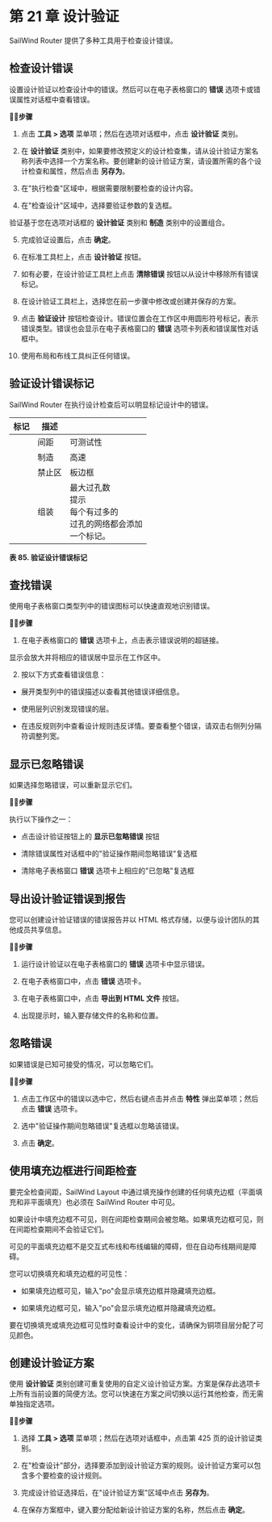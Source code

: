 # 第 21 章 设计验证

SailWind Router 提供了多种工具用于检查设计错误。

## 检查设计错误

设置设计验证以检查设计中的错误。然后可以在电子表格窗口的 **错误** 选项卡或错误属性对话框中查看错误。

🏃‍♂️‍**步骤**

1. 点击 **工具 > 选项** 菜单项；然后在选项对话框中，点击 **设计验证** 类别。

2. 在 **设计验证** 类别中，如果要修改预定义的设计检查集，请从设计验证方案名称列表中选择一个方案名称。要创建新的设计验证方案，请设置所需的各个设计检查和属性，然后点击 **另存为**。

3. 在"执行检查"区域中，根据需要限制要检查的设计内容。

4. 在"检查设计"区域中，选择要验证参数的复选框。

验证基于您在选项对话框的 **设计验证** 类别和 **制造** 类别中的设置组合。

5. 完成验证设置后，点击 **确定**。

6. 在标准工具栏上，点击 **设计验证** 按钮。

7. 如有必要，在设计验证工具栏上点击 **清除错误** 按钮以从设计中移除所有错误标记。

8. 在设计验证工具栏上，选择您在前一步骤中修改或创建并保存的方案。

9. 点击 **验证设计** 按钮检查设计。错误位置会在工作区中用圆形符号标记，表示错误类型。错误也会显示在电子表格窗口的 **错误** 选项卡列表和错误属性对话框中。

10. 使用布局和布线工具纠正任何错误。

## 验证设计错误标记

SailWind Router 在执行设计检查后可以明显标记设计中的错误。

| 标记 | 描述 |                                                                                          |
|------|------|------------------------------------------------------------------------------------------|
|      | 间距 | 可测试性                                                                              |
|      | 制造 | 高速                                                                               |
|      | 禁止区 | 板边框                                                                            |
|      | 组装 | 最大过孔数<br>提示<br>每个有过多的<br>过孔的网络都会添加<br>一个标记。 |

**表 85. 验证设计错误标记**

## 查找错误

使用电子表格窗口类型列中的错误图标可以快速直观地识别错误。

🏃‍♂️‍**步骤**

1. 在电子表格窗口的 **错误** 选项卡上，点击表示错误说明的超链接。

显示会放大并将相应的错误居中显示在工作区中。

2. 按以下方式查看错误信息：

- 展开类型列中的错误描述以查看其他错误详细信息。

- 使用层列识别发现错误的层。

- 在违反规则列中查看设计规则违反详情。要查看整个错误，请双击右侧列分隔符调整列宽。

## 显示已忽略错误

如果选择忽略错误，可以重新显示它们。

🏃‍♂️‍**步骤**

执行以下操作之一：

- 点击设计验证按钮上的 **显示已忽略错误** 按钮

- 清除错误属性对话框中的"验证操作期间忽略错误"复选框

- 清除电子表格窗口 **错误** 选项卡上相应的"已忽略"复选框

## 导出设计验证错误到报告

您可以创建设计验证错误的错误报告并以 HTML 格式存储，以便与设计团队的其他成员共享信息。

🏃‍♂️‍**步骤**

1. 运行设计验证以在电子表格窗口的 **错误** 选项卡中显示错误。

2. 在电子表格窗口中，点击 **错误** 选项卡。

3. 在电子表格窗口中，点击 **导出到 HTML 文件** 按钮。

4. 出现提示时，输入要存储文件的名称和位置。

## 忽略错误

如果错误是已知可接受的情况，可以忽略它们。

🏃‍♂️‍**步骤**

1. 点击工作区中的错误以选中它，然后右键点击并点击 **特性** 弹出菜单项；然后点击 **错误** 选项卡。

2. 选中"验证操作期间忽略错误"复选框以忽略该错误。

3. 点击 **确定**。

## 使用填充边框进行间距检查

要完全检查间距，SailWind Layout 中通过填充操作创建的任何填充边框（平面填充和非平面填充）也必须在 SailWind Router 中可见。

如果设计中填充边框不可见，则在间距检查期间会被忽略。如果填充边框可见，则在间距检查期间不会验证它们。

可见的平面填充边框不是交互式布线和布线编辑的障碍，但在自动布线期间是障碍。

您可以切换填充和填充边框的可见性：

- 如果填充边框可见，输入"po"会显示填充边框并隐藏填充边框。

- 如果填充边框可见，输入"po"会显示填充边框并隐藏填充边框。

要在切换填充或填充边框可见性时查看设计中的变化，请确保为铜项目层分配了可见颜色。

## 创建设计验证方案

使用 **设计验证** 类别创建可重复使用的自定义设计验证方案。方案是保存此选项卡上所有当前设置的简便方法。您可以快速在方案之间切换以运行其他检查，而无需单独指定选项。

🏃‍♂️‍**步骤**

1. 选择 **工具 > 选项** 菜单项；然后在选项对话框中，点击第 425 页的设计验证类别。

2. 在"检查设计"部分，选择要添加到设计验证方案的规则。设计验证方案可以包含多个要检查的设计规则。

3. 完成设计验证选择后，在"设计验证方案"区域中点击 **另存为**。

4. 在保存方案框中，键入要分配给新设计验证方案的名称，然后点击 **确定**。
